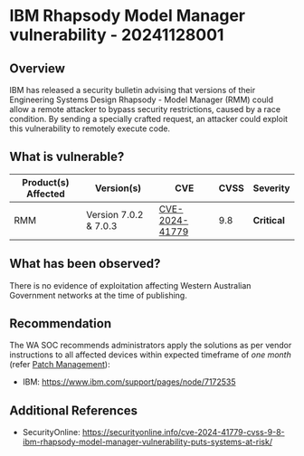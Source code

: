 # IBM Rhapsody Model Manager vulnerability - 20241128001 

## Overview

IBM has released a security bulletin advising that versions of their Engineering Systems Design Rhapsody - Model Manager (RMM) could allow a remote attacker to bypass security restrictions, caused by a race condition. By sending a specially crafted request, an attacker could exploit this vulnerability to remotely execute code.

## What is vulnerable?

| Product(s) Affected | Version(s) | CVE                                                                                                                                      | CVSS         | Severity                                                       |
| ------------------- | ---------- | ---------------------------------------------------------------------------------------------------------------------------------------- | ------------ | -------------------------------------------------------------- |
| RMM      | Version 7.0.2 & 7.0.3    | [CVE-2024-41779](https://nvd.nist.gov/vuln/detail/CVE-2024-41779)                                                                        | 9.8         | **Critical**                                   |


## What has been observed?

There is no evidence of exploitation affecting Western Australian Government networks at the time of publishing.

## Recommendation

The WA SOC recommends administrators apply the solutions as per vendor instructions to all affected devices within expected timeframe of *one month* (refer [Patch Management](../guidelines/patch-management.md)):

- IBM: <https://www.ibm.com/support/pages/node/7172535>

## Additional References

- SecurityOnline: <https://securityonline.info/cve-2024-41779-cvss-9-8-ibm-rhapsody-model-manager-vulnerability-puts-systems-at-risk/>
